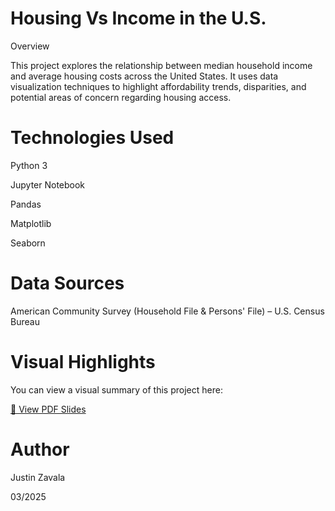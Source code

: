 # Housing Vs Income in the U.S.

Overview

This project explores the relationship between median household income and average housing costs across the United States. It uses data visualization techniques to highlight affordability trends, disparities, and potential areas of concern regarding housing access.

# Technologies Used

Python 3

Jupyter Notebook

Pandas

Matplotlib

Seaborn

# Data Sources

American Community Survey (Household File & Persons' File) – U.S. Census Bureau

# Visual Highlights

You can view a visual summary of this project here:

[📄 View PDF Slides](Housing-vs.-Income/Housing_vs_Income.pdf)

# Author

Justin Zavala

03/2025
